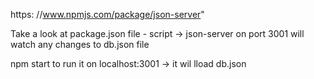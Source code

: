 https: //www.npmjs.com/package/json-server"

Take a look at package.json file - script -> json-server on port 3001 will watch any changes to db.json file

npm start to run it on localhost:3001 -> it wil lload db.json